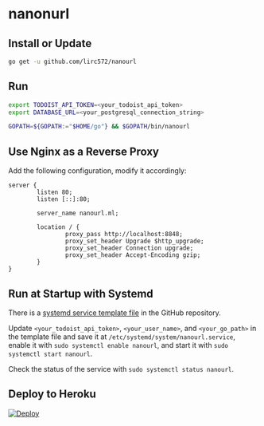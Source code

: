 # nanonurl

## Install or Update

```bash
go get -u github.com/lirc572/nanourl
```

## Run

```bash
export TODOIST_API_TOKEN=<your_todoist_api_token>
export DATABASE_URL=<your_postgresql_connection_string>

GOPATH=${GOPATH:="$HOME/go"} && $GOPATH/bin/nanourl
```

## Use Nginx as a Reverse Proxy

Add the following configuration, modify it accordingly:

```
server {
        listen 80;
        listen [::]:80;

        server_name nanourl.ml;

        location / {
                proxy_pass http://localhost:8848;
                proxy_set_header Upgrade $http_upgrade;
                proxy_set_header Connection upgrade;
                proxy_set_header Accept-Encoding gzip;
        }
}
```

## Run at Startup with Systemd

There is a [systemd service template file](https://github.com/lirc572/nanourl/blob/master/scripts/systemd/nanourl.service) in the GitHub repository.

Update `<your_todoist_api_token>`, `<your_user_name>`, and `<your_go_path>` in the template file and save it at `/etc/systemd/system/nanourl.service`, enable it with `sudo systemctl enable nanourl`, and start it with `sudo systemctl start nanourl`.

Check the status of the service with `sudo systemctl status nanourl`.

## Deploy to Heroku

[![Deploy](https://www.herokucdn.com/deploy/button.png)](https://heroku.com/deploy)
